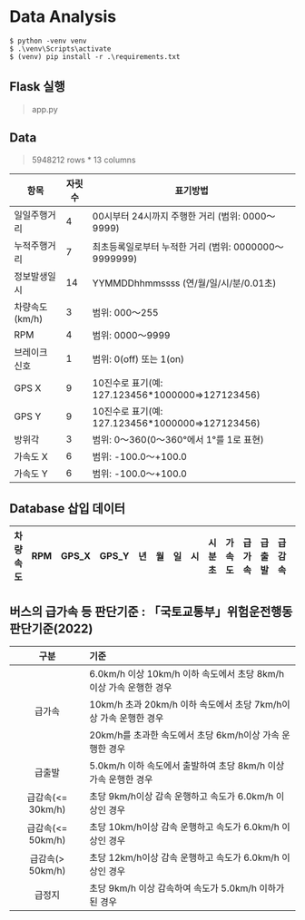 # Data Analysis

```shell
$ python -venv venv
$ .\venv\Scripts\activate
$ (venv) pip install -r .\requirements.txt
```

## Flask 실행
> app.py

## Data
> 5948212 rows * 13 columns

| 항목           | 자릿수 | 표기방법                                               |
| -------------- | ------ | ------------------------------------------------------ |
| 일일주행거리   | 4      | 00시부터 24시까지 주행한 거리 (범위: 0000～9999)       |
| 누적주행거리   | 7      | 최초등록일로부터 누적한 거리  (범위: 0000000～9999999) |
| 정보발생일시   | 14     | YYMMDDhhmmssss (연/월/일/시/분/0.01초)                 |
| 차량속도(km/h) | 3      | 범위: 000～255                                         |
| RPM            | 4      | 범위: 0000～9999                                       |
| 브레이크 신호  | 1      | 범위: 0(off) 또는 1(on)                                |
| GPS X          | 9      | 10진수로 표기(예: 127.123456*1000000⇒127123456)        |
| GPS Y          | 9      | 10진수로 표기(예: 127.123456*1000000⇒127123456)        |
| 방위각         | 3      | 범위: 0～360(0～360°에서 1°를 1로 표현)                |
| 가속도 X       | 6      | 범위: -100.0～+100.0                                   |
| 가속도 Y       | 6      | 범위: -100.0～+100.0                                   |

## Database 삽입 데이터
| 차량속도 | RPM  | GPS_X | GPS_Y | 년   | 월   | 일   | 시   | 시분초 | 가속도 | 급가속 | 급출발 | 급감속 | 급정지 | 차량번호 |
| -------- | ---- | ----- | ----- | ---- | ---- | ---- | ---- | ------ | ------ | ------ | ------ | ------ | ------ | -------- |

## 버스의 급가속 등 판단기준 : 「국토교통부」위험운전행동 판단기준(2022)
|       구분        | 기준                                                         |
| :---------------: | :----------------------------------------------------------- |
|                   | 6.0km/h 이상 10km/h 이하 속도에서 초당 8km/h이상 가속 운행한 경우 |
|      급가속       | 10km/h 초과 20km/h 이하 속도에서 초당 7km/h이상 가속 운행한 경우 |
|                   | 20km/h를 초과한 속도에서 초당 6km/h이상 가속 운행한 경우     |
|      급출발       | 5.0km/h 이하 속도에서 출발하여 초당 8km/h 이상 가속 운행한 경우 |
| 급감속(<= 30km/h) | 초당 9km/h이상 감속 운행하고 속도가 6.0km/h 이상인 경우      |
| 급감속(<= 50km/h) | 초당 10km/h이상 감속 운행하고 속도가 6.0km/h 이상인 경우     |
| 급감속(> 50km/h)  | 초당 12km/h이상 감속 운행하고 속도가 6.0km/h 이상인 경우     |
|      급정지       | 초당 9km/h 이상 감속하여 속도가 5.0km/h 이하가 된 경우       |
